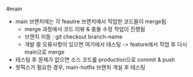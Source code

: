 #main
- main 브랜치에는 각 feautre 브랜치에서 작업한 코드들이 merge됨
  - merge 과정에서 코드 리뷰 & 충돌 수정 작업이 진행됨
  - 브랜치 이동 : git checkout branch-name
  - 개발 중 오류사항이 있으면 여기에서 테스팅 -> feature에서 작업 후 다시 main으로 merge
- 테스팅 후 문제가 없으면 소스 코드를 production으로 commit & push
- 핫픽스가 필요한 경우, main-hotfix 브랜치 개설 후 테스팅
